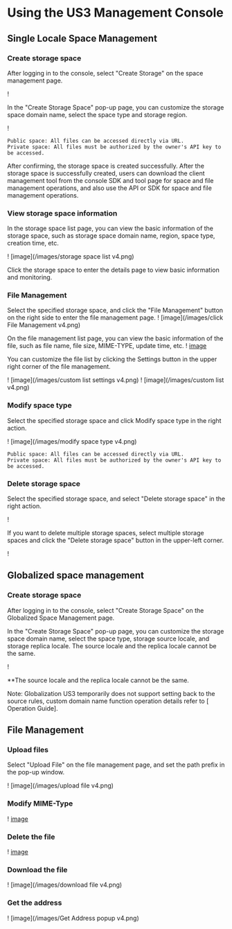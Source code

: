 # Using the US3 Management Console



## Single Locale Space Management

### Create storage space

After logging in to the console, select "Create Storage" on the space management page.

! [](/images/click-create-storage-button-v4.png)

In the "Create Storage Space" pop-up page, you can customize the storage space domain name, select the space type and storage region.

! [](/images/create-storage-v4.png)

    Public space: All files can be accessed directly via URL.
    Private space: All files must be authorized by the owner's API key to be accessed.

After confirming, the storage space is created successfully. After the storage space is successfully created, users can download the client management tool from the console SDK and tool page for space and file management operations, and also use the API or SDK for space and file management operations.

### View storage space information

In the storage space list page, you can view the basic information of the storage space, such as storage space domain name, region, space type, creation time, etc.

! [image](/images/storage space list v4.png)

Click the storage space to enter the details page to view basic information and monitoring.

### File Management

Select the specified storage space, and click the "File Management" button on the right side to enter the file management page.
! [image](/images/click File Management v4.png)

On the file management list page, you can view the basic information of the file, such as file name, file size, MIME-TYPE, update time, etc.
! [image](/images/file-management-list-v4.png)

You can customize the file list by clicking the Settings button in the upper right corner of the file management.

! [image](/images/custom list settings v4.png)
! [image](/images/custom list v4.png)

### Modify space type

Select the specified storage space and click Modify space type in the right action.

! [image](/images/modify space type v4.png)

    Public space: All files can be accessed directly via URL.
    Private space: All files must be authorized by the owner's API key to be accessed.

### Delete storage space

Select the specified storage space, and select "Delete storage space" in the right action.

! [](/images/delete-spacev4.png)

If you want to delete multiple storage spaces, select multiple storage spaces and click the "Delete storage space" button in the upper-left corner.

! [](/images/batch-deletev4.png)

## Globalized space management

### Create storage space

After logging in to the console, select "Create Storage Space" on the Globalized Space Management page.

In the "Create Storage Space" pop-up page, you can customize the storage space domain name, select the space type, storage source locale, and storage replica locale. The source locale and the replica locale cannot be the same.

! [](/images/globalization-creation.png)

**The source locale and the replica locale cannot be the same.

Note: Globalization US3 temporarily does not support setting back to the source rules, custom domain name function operation details refer to \[ Operation Guide\].

## File Management

### Upload files

Select "Upload File" on the file management page, and set the path prefix in the pop-up window.

! [image](/images/upload file v4.png)

### Modify MIME-Type

! [image](/images/modify-mime-type.png)

### Delete the file

! [image](/images/delete-file-v4.png)

### Download the file

! [image](/images/download file v4.png)

### Get the address

! [image](/images/Get Address popup v4.png)
